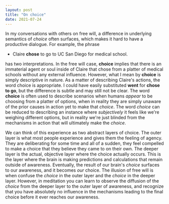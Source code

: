 ```yaml
---
layout: post
title: "On choice"
date: 2021-07-24
---
```


In my conversations with others on free will, a difference in underlying semantics of *choice* often surfaces, which makes it hard to 
have a productive dialogue. For example, the phrase

- Claire **chose** to go to UC San Diego for medical school.

has two interpretations. In the free will case, **choice** implies that there is an immaterial agent or soul inside of Claire that 
chose from a platter of medical schools without any external influence. However, what I mean by **choice** is simply descriptive in nature. As a 
matter of describing Claire's actions, the word choice is appropriate. I could have easily substituted **went** for **chose to go**, but the difference is subtle 
and may still not be clear. The word **choice** is often used to describe scenarios when humans *appear* to be choosing from a platter of options, 
when in reality they are simply unaware of the prior causes in action yet to make that *choice*. The word *choice* can be reduced to describing an
instance where *subjectively* it feels like we're weighing different options, but in reality we're just blinded from the mechanisms in action 
that will ultimately make the *choice*. 

We can think of this experience as two abstract layers of choice. The outer layer is what most people experience and gives 
them the feeling of agency. They are deliberating for some time and all of a sudden, they feel compelled to make a choice that they believe they
came to on their own. The deeper layer is the actual, objective layer where the choice actually occurs. This is the layer where the brain is making predictions and calculations that remain outside of awareness. Eventually, the result of our brain's *choice* surfaces to our awareness, and it becomes *our* choice. The illusion of free will is when confuse the *choice* in the outer layer and the *choice* in the deeper layer. However, in meditation you can learn to observe the diffusion of the *choice* from the deeper layer to the outer layer of awareness, and recognize that you have absolutely no influence in the mechanisms leading to the final choice before it ever reaches our awareness.
